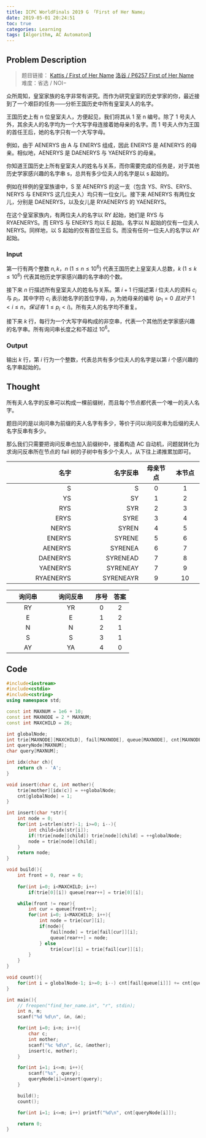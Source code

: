 ```yaml
---
title: ICPC WorldFinals 2019 G 「First of Her Name」
date: 2019-05-01 20:24:51
toc: true
categories: Learning
tags: [Algorithm, AC Automaton]
---
```

## Problem Description
> 题目链接：
[Kattis / First of Her Name](https://open.kattis.com/problems/firstofhername)
[洛谷 / P6257 First of Her Name](https://www.luogu.com.cn/problem/P6257)
> 难度：省选 / NOI−

众所周知，皇室家族的名字非常有讲究。而作为研究皇室的历史学家的你，最近接到了一个艰巨的任务——分析王国历史中所有皇室夫人的名字。

王国历史上有 n 位皇室夫人，方便起见，我们将其从 1 至 n 编号。除了 1 号夫人外，其余夫人的名字均为一个大写字母连接着她母亲的名字。而 1 号夫人作为王国的首任王后，她的名字只有一个大写字母。

例如，由于 AENERYS 由 A 与 ENERYS 组成，因此 ENERYS 是 AENERYS 的母亲。相似地，AENERYS 是 DAENERYS 与 YAENERYS 的母亲。

<!--more-->
你知道王国历史上所有皇室夫人的姓名与关系，而你需要完成的任务是，对于其他历史学家感兴趣的名字串 s，总共有多少位夫人的名字是以 s 起始的。

例如在样例的皇室族谱中，S 至 AENERYS 的这一支（包含 YS、RYS、ERYS、NERYS 与 ENERYS 这几位夫人）均只有一位女儿。接下来 AENERYS 有两位女儿，分别是 DAENERYS，以及女儿是 RYAENERYS 的 YAENERYS。

在这个皇室家族内，有两位夫人的名字以 RY 起始，她们是 RYS 与 RYAENERYS。而 ERYS 与 ENERYS 均以 E 起始。名字以 N 起始的仅有一位夫人 NERYS。同样地，以 S 起始的仅有首位王后 S。而没有任何一位夫人的名字以 AY 起始。

### Input
第一行有两个整数 $n, k$，$n$ $(1 \leq n \leq 10^6)$ 代表王国历史上皇室夫人总数，$k$ $(1 \leq k \leq 10^6)$ 代表其他历史学家感兴趣的名字串的个数。

接下来 $n$ 行描述所有皇室夫人的姓名与关系。第 $i+1$ 行描述第 $i$ 位夫人的资料 $c_i$ 与 $p_i$，其中字符 $c_i$ 表示她名字的首位字母，$p_i$ 为她母亲的编号 $(p_1=0\ 且对于\ 1\lt i\leq n，保证有\ 1\leq p_i\lt i)$。所有夫人的名字均不重复。

接下来 $k$ 行，每行为一个大写字母构成的非空串，代表一个其他历史学家感兴趣的名字串。所有询问串长度之和不超过 $10^6$。

### Output
输出 $k$ 行，第 $i$ 行为一个整数，代表总共有多少位夫人的名字是以第 $i$ 个感兴趣的名字串起始的。

## Thought
所有夫人名字的反串可以构成一棵前缀树，而且每个节点都代表一个唯一的夫人名字。

题目问的是以询问串为前缀的夫人名字有多少，等价于问以询问反串为后缀的夫人名字反串有多少。

那么我们只需要把询问反串也加入前缀树中，接着构造 AC 自动机，问题就转化为求询问反串所在节点的 fail 树的子树中有多少个夫人，从下往上递推累加即可。

<style>
table th:first-of-type {
    width: 35%;
}
table th:nth-of-type(2) {
    width: 35%;
}
table th:nth-of-type(3) {
    width: 15%;
}
table th:nth-of-type(4) {
    width: 15%;
}
</style>

| 名字        | 名字反串   | 母亲节点 | 本节点 |
|-----------:|----------:|:----:|:---:|
| S          | S         | 0    | 1   |
| YS         | SY        | 1    | 2   |
| RYS        | SYR       | 2 | 3 |
| ERYS       | SYRE      | 3 | 4 |
| NERYS      | SYREN     | 4 | 5 |
| ENERYS     | SYRENE    | 5 | 6 |
| AENERYS    | SYRENEA   | 6 | 7 |
| DAENERYS   | SYRENEAD  | 7 | 8 |
| YAENERYS   | SYRENEAY  | 7 | 9 |
| RYAENERYS  | SYRENEAYR | 9 | 10 |

| 询问串 | 询问反串 | 序号 | 答案 |
|:---:|:----:|:--:|:--:|
| RY  | YR   | 0  | 2  |
| E   | E    | 1  | 2  |
| N   | N    | 2  | 1  |
| S   | S    | 3  | 1  |
| AY  | YA   | 4  | 0  |

## Code
```CPP
#include<iostream>
#include<cstdio>
#include<cstring>
using namespace std;

const int MAXNUM = 1e6 + 10;
const int MAXNODE = 2 * MAXNUM;
const int MAXCHILD = 26;

int globalNode;
int trie[MAXNODE][MAXCHILD], fail[MAXNODE], queue[MAXNODE], cnt[MAXNODE];
int queryNode[MAXNUM];
char query[MAXNUM];

int idx(char ch){
	return ch - 'A';
}

void insert(char c, int mother){
	trie[mother][idx(c)] = ++globalNode;
    cnt[globalNode] = 1;
}

int insert(char *str){
    int node = 0;
    for(int i=strlen(str)-1; i>=0; i--){
        int child=idx(str[i]);
        if(!trie[node][child]) trie[node][child] = ++globalNode;
        node = trie[node][child];
    }
    return node;
}

void build(){
    int front = 0, rear = 0;
    
    for(int i=0; i<MAXCHILD; i++)
        if(trie[0][i]) queue[rear++] = trie[0][i];

    while(front != rear){
        int cur = queue[front++];
        for(int i=0; i<MAXCHILD; i++){
            int node = trie[cur][i];
            if(node){
                fail[node] = trie[fail[cur]][i];
                queue[rear++] = node;
            } else
            	trie[cur][i] = trie[fail[cur]][i];
        }
    }
}

void count(){
	for(int i = globalNode-1; i>=0; i--) cnt[fail[queue[i]]] += cnt[queue[i]];
}

int main(){
	// freopen("find_her_name.in", "r", stdin);
	int n, m;
    scanf("%d %d\n", &n, &m);

    for(int i=0; i<n; i++){
        char c;
        int mother;
        scanf("%c %d\n", &c, &mother);
        insert(c, mother);
    }

    for(int i=1; i<=m; i++){
        scanf("%s", query);
        queryNode[i]=insert(query);
    }

    build();
    count();

    for(int i=1; i<=m; i++) printf("%d\n", cnt[queryNode[i]]);

    return 0;
}
```
